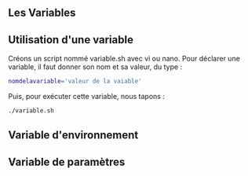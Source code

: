 ## Les Variables 

## Utilisation d'une variable

Créons un script nommé variable.sh avec vi ou nano.
Pour déclarer une variable, il faut donner son nom et sa valeur, du type :

```bash
nomdelavariable='valeur de la vaiable'
```

Puis, pour exécuter cette variable, nous tapons :

```bash
./variable.sh
```








## Variable d'environnement 






## Variable de paramètres 

